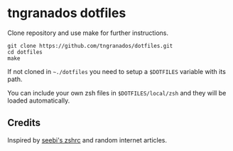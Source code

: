 # tngranados dotfiles

Clone repository and use make for further instructions.

```
git clone https://github.com/tngranados/dotfiles.git
cd dotfiles
make
```

If not cloned in `~./dotfiles` you need to setup a `$DOTFILES` variable with its path.

You can include your own zsh files in `$DOTFILES/local/zsh` and they will be loaded automatically.

## Credits

Inspired by [seebi's zshrc](https://github.com/seebi/zshrc) and random internet articles.
